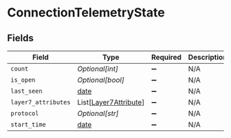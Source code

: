 # ConnectionTelemetryState


## Fields

| Field                                                                | Type                                                                 | Required                                                             | Description                                                          |
| -------------------------------------------------------------------- | -------------------------------------------------------------------- | -------------------------------------------------------------------- | -------------------------------------------------------------------- |
| `count`                                                              | *Optional[int]*                                                      | :heavy_minus_sign:                                                   | N/A                                                                  |
| `is_open`                                                            | *Optional[bool]*                                                     | :heavy_minus_sign:                                                   | N/A                                                                  |
| `last_seen`                                                          | [date](https://docs.python.org/3/library/datetime.html#date-objects) | :heavy_minus_sign:                                                   | N/A                                                                  |
| `layer7_attributes`                                                  | List[[Layer7Attribute](../../models/shared/layer7attribute.md)]      | :heavy_minus_sign:                                                   | N/A                                                                  |
| `protocol`                                                           | *Optional[str]*                                                      | :heavy_minus_sign:                                                   | N/A                                                                  |
| `start_time`                                                         | [date](https://docs.python.org/3/library/datetime.html#date-objects) | :heavy_minus_sign:                                                   | N/A                                                                  |